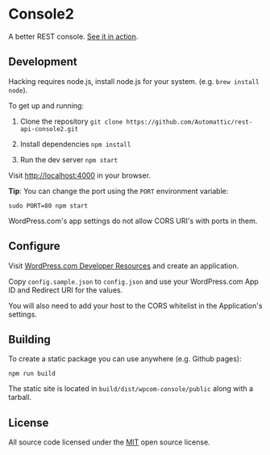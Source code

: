 # Console2

A better REST console. [See it in action][].

[See it in action]: http://developer.wordpress.com/api/console/

## Development

Hacking requires node.js, install node.js for your system. (e.g. `brew install node`).

To get up and running:

1. Clone the repository
    `git clone https://github.com/Automattic/rest-api-console2.git`

2. Install dependencies
    `npm install`

3. Run the dev server
    `npm start`

Visit [http://localhost:4000](http://localhost:4000) in your browser.

**Tip**: You can change the port using the `PORT` environment variable:

    sudo PORT=80 npm start

WordPress.com's app settings do not allow CORS URI's with ports in them.

## Configure

Visit [WordPress.com Developer Resources][wpcomdev] and create an application.

Copy `config.sample.json` to `config.json` and use your WordPress.com App ID and Redirect URI for the values.

You will also need to add your host to the CORS whitelist in the Application's settings.

[wpcomdev]: https://developer.wordpress.com/apps/

## Building

To create a static package you can use anywhere (e.g. Github pages):

    npm run build

The static site is located in `build/dist/wpcom-console/public` along with a tarball.


## License

All source code licensed under the [MIT](./LICENSE) open source license.
